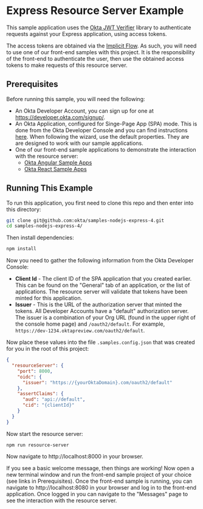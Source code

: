 # Express Resource Server Example

This sample application uses the [Okta JWT Verifier][] library to authenticate requests against your Express application, using access tokens.

The access tokens are obtained via the [Implicit Flow][].  As such, you will need to use one of our front-end samples with this project.  It is the responsibility of the front-end to authenticate the user, then use the obtained access tokens to make requests of this resource server.


## Prerequisites

Before running this sample, you will need the following:

* An Okta Developer Account, you can sign up for one at https://developer.okta.com/signup/.
* An Okta Application, configured for Singe-Page App (SPA) mode. This is done from the Okta Developer Console and you can find instructions [here][OIDC SPA Setup Instructions].  When following the wizard, use the default properties.  They are are designed to work with our sample applications.
* One of our front-end sample applications to demonstrate the interaction with the resource server:
  * [Okta Angular Sample Apps][]
  * [Okta React Sample Apps][]

## Running This Example

To run this application, you first need to clone this repo and then enter into this directory:

```bash
git clone git@github.com:okta/samples-nodejs-express-4.git
cd samples-nodejs-express-4/
```

Then install dependencies:

```bash
npm install
```

Now you need to gather the following information from the Okta Developer Console:

- **Client Id** - The client ID of the SPA application that you created earlier. This can be found on the "General" tab of an application, or the list of applications.  The resource server will validate that tokens have been minted for this application.
- **Issuer** - This is the URL of the authorization server that minted the tokens.  All Developer Accounts have a "default" authorization server.  The issuer is a combination of your Org URL (found in the upper right of the console home page) and `/oauth2/default`. For example, `https://dev-1234.oktapreview.com/oauth2/default`.

Now place these values into the file `.samples.config.json` that was created for you in the root of this project:

```json
{
  "resourceServer": {
    "port": 8000,
    "oidc": {
      "issuer": "https://{yourOktaDomain}.com/oauth2/default"
    },
    "assertClaims": {
      "aud": "api://default",
      "cid": "{clientId}"
    }
  }
}

```

Now start the resource server:

```
npm run resource-server
```

Now navigate to http://localhost:8000 in your browser.

If you see a basic welcome message, then things are working!  Now open a new terminal window and run the front-end sample project of your choice (see links in Prerequisites).  Once the front-end sample is running, you can navigate to http://localhost:8080 in your browser and log in to the front-end application.  Once logged in you can navigate to the "Messages" page to see the interaction with the resource server.

[Implicit Flow]: https://developer.okta.com/authentication-guide/implementing-authentication/implicit
[Okta Angular Sample Apps]: https://github.com/okta/samples-js-angular
[Okta React Sample Apps]: https://github.com/okta/samples-js-react
[Okta JWT Verifier]: https://github.com/okta/okta-oidc-js/tree/master/packages/jwt-verifier
[OIDC SPA Setup Instructions]: https://developer.okta.com/authentication-guide/implementing-authentication/implicit#1-setting-up-your-application